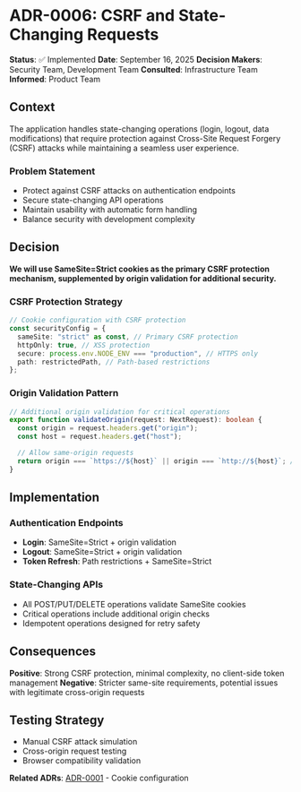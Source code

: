 # ADR-0006: CSRF and State-Changing Requests

**Status**: ✅ Implemented
**Date**: September 16, 2025
**Decision Makers**: Security Team, Development Team
**Consulted**: Infrastructure Team
**Informed**: Product Team

## Context

The application handles state-changing operations (login, logout, data modifications) that require protection against Cross-Site Request Forgery (CSRF) attacks while maintaining a seamless user experience.

### Problem Statement

- Protect against CSRF attacks on authentication endpoints
- Secure state-changing API operations
- Maintain usability with automatic form handling
- Balance security with development complexity

## Decision

**We will use SameSite=Strict cookies as the primary CSRF protection mechanism, supplemented by origin validation for additional security.**

### CSRF Protection Strategy

```typescript
// Cookie configuration with CSRF protection
const securityConfig = {
  sameSite: "strict" as const, // Primary CSRF protection
  httpOnly: true, // XSS protection
  secure: process.env.NODE_ENV === "production", // HTTPS only
  path: restrictedPath, // Path-based restrictions
};
```

### Origin Validation Pattern

```typescript
// Additional origin validation for critical operations
export function validateOrigin(request: NextRequest): boolean {
  const origin = request.headers.get("origin");
  const host = request.headers.get("host");

  // Allow same-origin requests
  return origin === `https://${host}` || origin === `http://${host}`; // Development only
}
```

## Implementation

### Authentication Endpoints

- **Login**: SameSite=Strict + origin validation
- **Logout**: SameSite=Strict + origin validation
- **Token Refresh**: Path restrictions + SameSite=Strict

### State-Changing APIs

- All POST/PUT/DELETE operations validate SameSite cookies
- Critical operations include additional origin checks
- Idempotent operations designed for retry safety

## Consequences

**Positive**: Strong CSRF protection, minimal complexity, no client-side token management
**Negative**: Stricter same-site requirements, potential issues with legitimate cross-origin requests

## Testing Strategy

- Manual CSRF attack simulation
- Cross-origin request testing
- Browser compatibility validation

**Related ADRs**: [ADR-0001](./0001-auth-storage-httpOnly-cookies.md) - Cookie configuration
